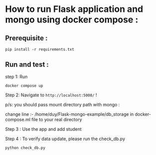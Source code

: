 # How to run Flask application and mongo using docker compose :

## Prerequisite :

```
pip install -r requirements.txt
```
## Run and test :
 step 1: Run

```
docker compose up 
```

Step 2: Navigate to `http://localhost:5000/` !
 
p/s: you should pass mount directory path with mongo :

change line :- /home/duy/Flask-mongo-example/db_storage in docker-compose.ml file to your real directory

Step 3 : Use the app and add student 

Step 4 : To verify data update, please run the check_db.py

```
python check_db.py 
```
